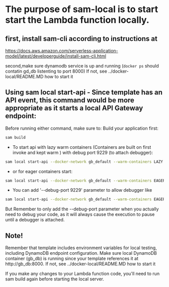 # The purpose of sam-local is to start start the Lambda function locally.

## first, install sam-cli according to instructions at

https://docs.aws.amazon.com/serverless-application-model/latest/developerguide/install-sam-cli.html

second,make sure dynamodb service is up and running (`docker ps` should contatin gd_db listenting to port 8000) If not, see ../docker-local/README.MD how to start it


## Using sam local start-api - Since template has an API event, this command would be more appropriate as it starts a local API Gateway endpoint:

Before running either command, make sure to:
Build your application first:
```bash
sam build
```
 
* To start api with lazy warm containers (Containers are built on first invoke and kept warm ) with debug port 9229 (to attach debugger):
```bash
sam local start-api --docker-network gb_default --warm-containers LAZY
```

* or for eager containers start:

```bash
sam local start-api --docker-network gb_default --warm-containers EAGER
```

* You can add '--debug-port 9229' parameter to allow debugger like
```bash
sam local start-api --docker-network gb_default --warm-containers EAGER --debug-port 9229
```
But Remember to only add the --debug-port parameter when you actually need to debug your code, as it will always cause the execution to pause until a debugger is attached.



## Note!

Remember that template includes environment variables for local testing, including DynamoDB endpoint configuration. Make sure local DynamoDB container (gb_db) is running since your template references it at http://gb_db:8000. If not, see ../docker-local/README.MD how to start it

If you make any changes to your Lambda function code, you'll need to run sam build again before starting the local server.